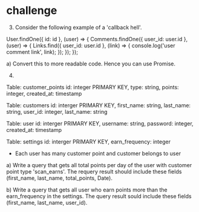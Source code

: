 # challenge

3) Consider the following example of a 'callback hell'.

  User.findOne({ id: id }, (user) => {
   Comments.findOne({ user_id: user.id }, (user) => {
    Links.find({ user_id: user.id }, (link) => {
      console.log('user comment link', link);
    });
   }); 
  });
  
  a) Convert this to more readable code. Hence you can use Promise.
  
  
  4) 
  Table: customer_points
  id: integer PRIMARY KEY,
  type: string,
  points: integer,
  created_at: timestamp
  
  Table: customers
  id: interger PRIMARY KEY,
  first_name: string,
  last_name: string,
  user_id: integer,
  last_name: string
  
  Table: user
  id: interger PRIMARY KEY,
  username: string,
  password: integer,
  created_at: timestamp
  
  Table: settings
  id: interger PRIMARY KEY,
  earn_frequency: integer
  
  - Each user has many customer point and customer belongs to user
  
  a) Write a query that gets all total points per day of the user with customer point type 'scan_earns'.
    The requery result should include these fields (first_name, last_name, total_points, Date).
    
  b) Write a query that gets all user who earn points more than the earn_frequency in the settings. 
    The query result sould include these fields (first_name, last_name, user_id).
  
  
  
  
  
  
